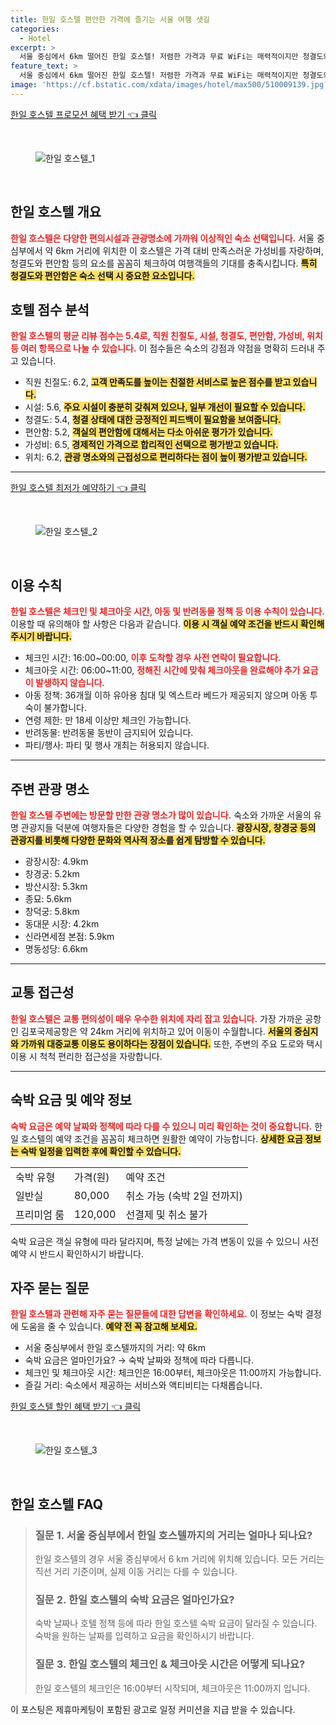 ```yaml
---
title: 한일 호스텔 편안한 가격에 즐기는 서울 여행 샛길
categories:
  - Hotel
excerpt: >
  서울 중심에서 6km 떨어진 한일 호스텔! 저렴한 가격과 무료 WiFi는 매력적이지만 청결도와 편안함 점수는 기대 이하. 신선한 숙소 선택에 도움이 될 정보를 지금 확인하세요!
feature_text: >
  서울 중심에서 6km 떨어진 한일 호스텔! 저렴한 가격과 무료 WiFi는 매력적이지만 청결도와 편안함 점수는 기대 이하. 신선한 숙소 선택에 도움이 될 정보를 지금 확인하세요!
image: 'https://cf.bstatic.com/xdata/images/hotel/max500/510009139.jpg?k=b762ce4427b88332b0dddb94511a6199199520ede766dd1d9775d511a3dcc0dd&o=&hp=1'
---
```


<p><a class="modoo-button" href="https://tinyurl.com/2b3xt7wz" rel="nofollow noopener">한일 호스텔 프로모션 혜택 받기 👈 클릭</a></p><br/>
<figure class="image"><img alt="한일 호스텔_1" src="https://cf.bstatic.com/xdata/images/hotel/max1024x768/510009063.jpg?k=071b2468e29a31cf81014f37fbcff04ff6c9311e247fba155af22bf877c0421f&amp;o=&amp;hp=1"/></figure><br/>

<h2 id="한일호스텔_개요">한일 호스텔 개요</h2>
<p><b><span style="color: #ee2323;">한일 호스텔은 다양한 편의시설과 관광명소에 가까워 이상적인 숙소 선택입니다.</span></b> 서울 중심부에서 약 6km 거리에 위치한 이 호스텔은 가격 대비 만족스러운 가성비를 자랑하며, 청결도와 편안함 등의 요소를 꼼꼼히 체크하여 여행객들의 기대를 충족시킵니다. <b><span style="background-color: #ffe066;">특히 청결도와 편안함은 숙소 선택 시 중요한 요소입니다.</span></b></p>
<h2 id="호텔_점수_분석">호텔 점수 분석</h2>
<p><b><span style="color: #ee2323;">한일 호스텔의 평균 리뷰 점수는 5.4로, 직원 친절도, 시설, 청결도, 편안함, 가성비, 위치 등 여러 항목으로 나눌 수 있습니다.</span></b> 이 점수들은 숙소의 강점과 약점을 명확히 드러내 주고 있습니다. </p>
<ul>
<li>직원 친절도: 6.2, <b><span style="background-color: #ffe066;">고객 만족도를 높이는 친절한 서비스로 높은 점수를 받고 있습니다.</span></b></li>
<li>시설: 5.6, <b><span style="background-color: #ffe066;">주요 시설이 충분히 갖춰져 있으나, 일부 개선이 필요할 수 있습니다.</span></b></li>
<li>청결도: 5.4, <b><span style="background-color: #ffe066;">청결 상태에 대한 긍정적인 피드백이 필요함을 보여줍니다.</span></b></li>
<li>편안함: 5.2, <b><span style="background-color: #ffe066;">객실의 편안함에 대해서는 다소 아쉬운 평가가 있습니다.</span></b></li>
<li>가성비: 6.5, <b><span style="background-color: #ffe066;">경제적인 가격으로 합리적인 선택으로 평가받고 있습니다.</span></b></li>
<li>위치: 6.2, <b><span style="background-color: #ffe066;">관광 명소와의 근접성으로 편리하다는 점이 높이 평가받고 있습니다.</span></b></li>
</ul>
<hr/>
<p><a class="modoo-button" href="https://tinyurl.com/2b3xt7wz" rel="nofollow noopener">한일 호스텔 최저가 예약하기 👈 클릭</a></p><br/>
<figure class="image"><img alt="한일 호스텔_2" src="https://cf.bstatic.com/xdata/images/hotel/max500/510009139.jpg?k=b762ce4427b88332b0dddb94511a6199199520ede766dd1d9775d511a3dcc0dd&amp;o=&amp;hp=1"/></figure><br/>
<h2 id="이용_수칙">이용 수칙</h2>
<p><b><span style="color: #ee2323;">한일 호스텔은 체크인 및 체크아웃 시간, 아동 및 반려동물 정책 등 이용 수칙이 있습니다.</span></b> 이용할 때 유의해야 할 사항은 다음과 같습니다. <b><span style="background-color: #ffe066;">이용 시 객실 예약 조건을 반드시 확인해 주시기 바랍니다.</span></b></p>
<ul>
<li>체크인 시간: 16:00~00:00, <b><span style="color: #ee2323;">이후 도착할 경우 사전 연락이 필요합니다.</span></b></li>
<li>체크아웃 시간: 06:00~11:00, <b><span style="color: #ee2323;">정해진 시간에 맞춰 체크아웃을 완료해야 추가 요금이 발생하지 않습니다.</span></b></li>
<li>아동 정책: 36개월 이하 유아용 침대 및 엑스트라 베드가 제공되지 않으며 아동 투숙이 불가합니다.</li>
<li>연령 제한: 만 18세 이상만 체크인 가능합니다.</li>
<li>반려동물: 반려동물 동반이 금지되어 있습니다.</li>
<li>파티/행사: 파티 및 행사 개최는 허용되지 않습니다.</li>
</ul>
<hr/>
<h2 id="주변_관광_명소">주변 관광 명소</h2>
<p><b><span style="color: #ee2323;">한일 호스텔 주변에는 방문할 만한 관광 명소가 많이 있습니다.</span></b> 숙소와 가까운 서울의 유명 관광지들 덕분에 여행자들은 다양한 경험을 할 수 있습니다. <b><span style="background-color: #ffe066;">광장시장, 창경궁 등의 관광지를 비롯해 다양한 문화와 역사적 장소를 쉽게 탐방할 수 있습니다.</span></b></p>
<ul>
<li>광장시장: 4.9km</li>
<li>창경궁: 5.2km</li>
<li>방산시장: 5.3km</li>
<li>종묘: 5.6km</li>
<li>창덕궁: 5.8km</li>
<li>동대문 시장: 4.2km</li>
<li>신라면세점 본점: 5.9km</li>
<li>명동성당: 6.6km</li>
</ul>
<hr/>
<h2 id="교통_편의성">교통 접근성</h2>
<p><b><span style="color: #ee2323;">한일 호스텔은 교통 편의성이 매우 우수한 위치에 자리 잡고 있습니다.</span></b> 가장 가까운 공항인 김포국제공항은 약 24km 거리에 위치하고 있어 이동이 수월합니다. <b><span style="background-color: #ffe066;">서울의 중심지와 가까워 대중교통 이용도 용이하다는 장점이 있습니다.</span></b> 또한, 주변의 주요 도로와 택시 이용 시 척척 편리한 접근성을 자랑합니다.</p>
<hr/>
<h2 id="숙박_비용">숙박 요금 및 예약 정보</h2>
<p><b><span style="color: #ee2323;">숙박 요금은 예약 날짜와 정책에 따라 다를 수 있으니 미리 확인하는 것이 중요합니다.</span></b> 한일 호스텔의 예약 조건을 꼼꼼히 체크하면 원활한 예약이 가능합니다. <b><span style="background-color: #ffe066;">상세한 요금 정보는 숙박 일정을 입력한 후에 확인할 수 있습니다.</span></b></p>
<table>
<tr>
<td>숙박 유형</td>
<td>가격(원)</td>
<td>예약 조건</td>
</tr>
<tr>
<td>일반실</td>
<td>80,000</td>
<td>취소 가능 (숙박 2일 전까지)</td>
</tr>
<tr>
<td>프리미엄 룸</td>
<td>120,000</td>
<td>선결제 및 취소 불가</td>
</tr>
</table>
<p>숙박 요금은 객실 유형에 따라 달라지며, 특정 날에는 가격 변동이 있을 수 있으니 사전 예약 시 반드시 확인하시기 바랍니다.</p>
<h2 id="자주_묻는_질문">자주 묻는 질문</h2>
<p><b><span style="color: #ee2323;">한일 호스텔과 관련해 자주 묻는 질문들에 대한 답변을 확인하세요.</span></b> 이 정보는 숙박 결정에 도움을 줄 수 있습니다. <b><span style="background-color: #ffe066;">예약 전 꼭 참고해 보세요.</span></b></p>
<ul>
<li>서울 중심부에서 한일 호스텔까지의 거리: 약 6km</li>
<li>숙박 요금은 얼마인가요? → 숙박 날짜와 정책에 따라 다릅니다.</li>
<li>체크인 및 체크아웃 시간: 체크인은 16:00부터, 체크아웃은 11:00까지 가능합니다.</li>
<li>즐길 거리: 숙소에서 제공하는 서비스와 액티비티는 다채롭습니다.</li>
</ul>

<p><a class="modoo-button" href="https://tinyurl.com/2b3xt7wz" rel="nofollow noopener">한일 호스텔 할인 혜택 받기 👈 클릭</a></p><br>

<figure class="image"><img src="https://cf.bstatic.com/xdata/images/hotel/max500/510009111.jpg?k=8c33326e4f1b552683f1b446a6d4d5a5d0dca9fef1bc2cc016e9cfba644e0af7&o=&hp=1" alt="한일 호스텔_3"></figure><br>
<h2 id="한일 호스텔_FAQ">한일 호스텔 FAQ</h2>
<div itemscope="" itemtype="https://schema.org/FAQPage"> 
<blockquote> 
<div itemscope="" itemprop="mainEntity" itemtype="https://schema.org/Question"> 
<h3 id="질문_1" itemprop="name">질문 1. 서울 중심부에서 한일 호스텔까지의 거리는 얼마나 되나요?</h3> 
<div itemscope="" itemprop="acceptedAnswer" itemtype="https://schema.org/Answer"> 
<span itemprop="text"> 
<p>한일 호스텔의 경우 서울 중심부에서 6 km 거리에 위치해 있습니다. 모든 거리는 직선 거리 기준이며, 실제 이동 거리는 다를 수 있습니다.</p> 
</span> 
</div> 
</div> 

<div itemscope="" itemprop="mainEntity" itemtype="https://schema.org/Question"> 
<h3 id="질문_2" itemprop="name">질문 2. 한일 호스텔의 숙박 요금은 얼마인가요?</h3> 
<div itemscope="" itemprop="acceptedAnswer" itemtype="https://schema.org/Answer"> 
<span itemprop="text"> 
<p>숙박 날짜나 호텔 정책 등에 따라 한일 호스텔 숙박 요금이 달라질 수 있습니다. 숙박을 원하는 날짜를 입력하고 요금을 확인하시기 바랍니다.</p> 
</span> 
</div> 
</div> 

<div itemscope="" itemprop="mainEntity" itemtype="https://schema.org/Question"> 
<h3 id="질문_3" itemprop="name">질문 3. 한일 호스텔의 체크인 & 체크아웃 시간은 어떻게 되나요?</h3> 
<div itemscope="" itemprop="acceptedAnswer" itemtype="https://schema.org/Answer"> 
<span itemprop="text"> 
<p>한일 호스텔의 체크인은 16:00부터 시작되며, 체크아웃은 11:00까지 입니다.</p> 
</span> 
</div> 
</div> 
</blockquote> 
</div><p>이 포스팅은 제휴마케팅이 포함된 광고로 일정 커미션을 지급 받을 수 있습니다.</p>

